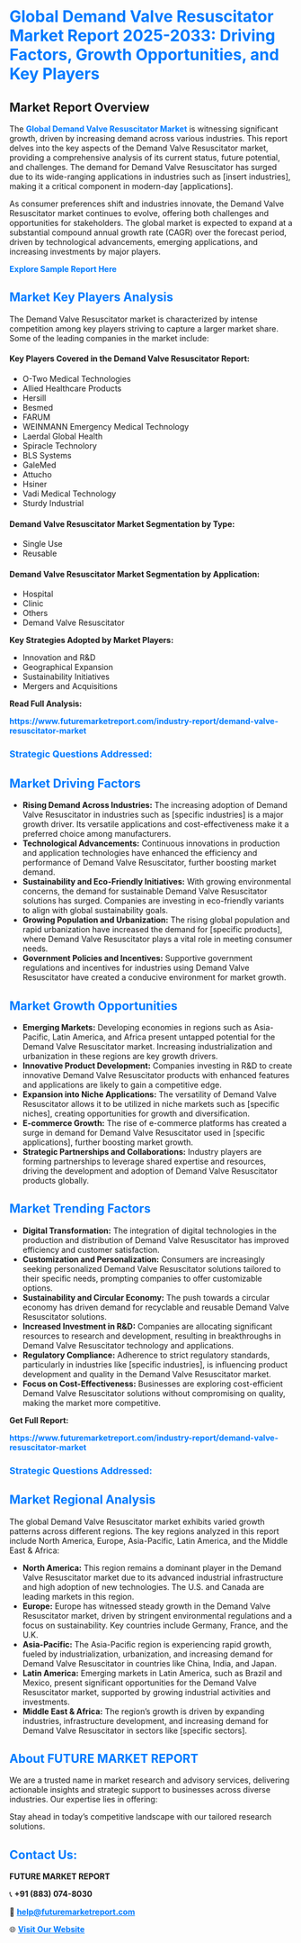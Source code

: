 <h1 style="color: #007BFF;">Global Demand Valve Resuscitator Market Report 2025-2033: Driving Factors, Growth Opportunities, and Key Players</h1>

<section id="overview">
<h2>Market Report Overview</h2>
<p>The <a href="https://www.futuremarketreport.com/industry-report/demand-valve-resuscitator-market" style="color: #007BFF; text-decoration: none;"><strong>Global Demand Valve Resuscitator Market</strong></a> is witnessing significant growth, driven by increasing demand across various industries. This report delves into the key aspects of the Demand Valve Resuscitator market, providing a comprehensive analysis of its current status, future potential, and challenges. The demand for Demand Valve Resuscitator has surged due to its wide-ranging applications in industries such as [insert industries], making it a critical component in modern-day [applications].</p>
<p>As consumer preferences shift and industries innovate, the Demand Valve Resuscitator market continues to evolve, offering both challenges and opportunities for stakeholders. The global market is expected to expand at a substantial compound annual growth rate (CAGR) over the forecast period, driven by technological advancements, emerging applications, and increasing investments by major players.</p>
</section>

<section id="overview">
<p><a href="https://www.futuremarketreport.com/request-sample/reportId=123980" style="color: #007BFF; text-decoration: none;"><strong>Explore Sample Report Here</strong></a></p>
</section>

<section id="key-players">
<h2 style="color: #007BFF;">Market Key Players Analysis</h2>
<p>The Demand Valve Resuscitator market is characterized by intense competition among key players striving to capture a larger market share. Some of the leading companies in the market include:</p>
<h4>Key Players Covered in the Demand Valve Resuscitator Report:</h4>
<ul><li>O-Two Medical Technologies</li><li>Allied Healthcare Products</li><li>Hersill</li><li>Besmed</li><li>FARUM</li><li>WEINMANN Emergency Medical Technology</li><li>Laerdal Global Health</li><li>Spiracle Technolory</li><li>BLS Systems</li><li>GaleMed</li><li>Attucho</li><li>Hsiner</li><li>Vadi Medical Technology</li><li>Sturdy Industrial</li></ul>
<h4>Demand Valve Resuscitator Market Segmentation by Type:</h4>
<ul><li>Single Use</li><li>Reusable</li></ul>

<h4>Demand Valve Resuscitator Market Segmentation by Application:</h4>
<ul><li>Hospital</li><li>Clinic</li><li>Others</li><li>Demand Valve Resuscitator</li></ul>
<p><strong>Key Strategies Adopted by Market Players:</strong></p>
<ul>
<li>Innovation and R&D</li>
<li>Geographical Expansion</li>
<li>Sustainability Initiatives</li>
<li>Mergers and Acquisitions</li>
</ul>
</section>

<section>
<p><strong>Read Full Analysis: </strong></p><a href="https://www.futuremarketreport.com/industry-report/demand-valve-resuscitator-market" style="color: #007BFF; text-decoration: none;"><strong>https://www.futuremarketreport.com/industry-report/demand-valve-resuscitator-market</strong></a>
<h3 style="color: #007BFF;">Strategic Questions Addressed:</h3>
</section>

<section id="driving-factors">
<h2 style="color: #007BFF;">Market Driving Factors</h2>
<ul>
<li><strong>Rising Demand Across Industries:</strong> The increasing adoption of Demand Valve Resuscitator in industries such as [specific industries] is a major growth driver. Its versatile applications and cost-effectiveness make it a preferred choice among manufacturers.</li>
<li><strong>Technological Advancements:</strong> Continuous innovations in production and application technologies have enhanced the efficiency and performance of Demand Valve Resuscitator, further boosting market demand.</li>
<li><strong>Sustainability and Eco-Friendly Initiatives:</strong> With growing environmental concerns, the demand for sustainable Demand Valve Resuscitator solutions has surged. Companies are investing in eco-friendly variants to align with global sustainability goals.</li>
<li><strong>Growing Population and Urbanization:</strong> The rising global population and rapid urbanization have increased the demand for [specific products], where Demand Valve Resuscitator plays a vital role in meeting consumer needs.</li>
<li><strong>Government Policies and Incentives:</strong> Supportive government regulations and incentives for industries using Demand Valve Resuscitator have created a conducive environment for market growth.</li>
</ul>
</section>

<section id="growth-opportunities">
<h2 style="color: #007BFF;">Market Growth Opportunities</h2>
<ul>
<li><strong>Emerging Markets:</strong> Developing economies in regions such as Asia-Pacific, Latin America, and Africa present untapped potential for the Demand Valve Resuscitator market. Increasing industrialization and urbanization in these regions are key growth drivers.</li>
<li><strong>Innovative Product Development:</strong> Companies investing in R&D to create innovative Demand Valve Resuscitator products with enhanced features and applications are likely to gain a competitive edge.</li>
<li><strong>Expansion into Niche Applications:</strong> The versatility of Demand Valve Resuscitator allows it to be utilized in niche markets such as [specific niches], creating opportunities for growth and diversification.</li>
<li><strong>E-commerce Growth:</strong> The rise of e-commerce platforms has created a surge in demand for Demand Valve Resuscitator used in [specific applications], further boosting market growth.</li>
<li><strong>Strategic Partnerships and Collaborations:</strong> Industry players are forming partnerships to leverage shared expertise and resources, driving the development and adoption of Demand Valve Resuscitator products globally.</li>
</ul>
</section>

<section id="trending-factors">
<h2 style="color: #007BFF;">Market Trending Factors</h2>
<ul>
<li><strong>Digital Transformation:</strong> The integration of digital technologies in the production and distribution of Demand Valve Resuscitator has improved efficiency and customer satisfaction.</li>
<li><strong>Customization and Personalization:</strong> Consumers are increasingly seeking personalized Demand Valve Resuscitator solutions tailored to their specific needs, prompting companies to offer customizable options.</li>
<li><strong>Sustainability and Circular Economy:</strong> The push towards a circular economy has driven demand for recyclable and reusable Demand Valve Resuscitator solutions.</li>
<li><strong>Increased Investment in R&D:</strong> Companies are allocating significant resources to research and development, resulting in breakthroughs in Demand Valve Resuscitator technology and applications.</li>
<li><strong>Regulatory Compliance:</strong> Adherence to strict regulatory standards, particularly in industries like [specific industries], is influencing product development and quality in the Demand Valve Resuscitator market.</li>
<li><strong>Focus on Cost-Effectiveness:</strong> Businesses are exploring cost-efficient Demand Valve Resuscitator solutions without compromising on quality, making the market more competitive.</li>
</ul>
</section>

<section>
<p><strong>Get Full Report: </strong></p><a href="https://www.futuremarketreport.com/industry-report/demand-valve-resuscitator-market" style="color: #007BFF; text-decoration: none;"><strong>https://www.futuremarketreport.com/industry-report/demand-valve-resuscitator-market</strong></a>
<h3 style="color: #007BFF;">Strategic Questions Addressed:</h3>
</section>


<section id="regional-analysis">
<h2 style="color: #007BFF;">Market Regional Analysis</h2>
<p>The global Demand Valve Resuscitator market exhibits varied growth patterns across different regions. The key regions analyzed in this report include North America, Europe, Asia-Pacific, Latin America, and the Middle East & Africa:</p>
<ul>
<li><strong>North America:</strong> This region remains a dominant player in the Demand Valve Resuscitator market due to its advanced industrial infrastructure and high adoption of new technologies. The U.S. and Canada are leading markets in this region.</li>
<li><strong>Europe:</strong> Europe has witnessed steady growth in the Demand Valve Resuscitator market, driven by stringent environmental regulations and a focus on sustainability. Key countries include Germany, France, and the U.K.</li>
<li><strong>Asia-Pacific:</strong> The Asia-Pacific region is experiencing rapid growth, fueled by industrialization, urbanization, and increasing demand for Demand Valve Resuscitator in countries like China, India, and Japan.</li>
<li><strong>Latin America:</strong> Emerging markets in Latin America, such as Brazil and Mexico, present significant opportunities for the Demand Valve Resuscitator market, supported by growing industrial activities and investments.</li>
<li><strong>Middle East & Africa:</strong> The region’s growth is driven by expanding industries, infrastructure development, and increasing demand for Demand Valve Resuscitator in sectors like [specific sectors].</li>
</ul>
</section>

<footer>
<h2 style="color: #007BFF;">About FUTURE MARKET REPORT</h2>
<p>We are a trusted name in market research and advisory services, delivering actionable insights and strategic support to businesses across diverse industries. Our expertise lies in offering:</p>

<p>Stay ahead in today’s competitive landscape with our tailored research solutions.</p>

<h2 style="color: #007BFF;">Contact Us:</h2>
<p><strong>FUTURE MARKET REPORT</strong></p>
<p>📞 <strong>+91 (883) 074-8030</strong></p>
<p>📧 <strong><a href="mailto:help@futuremarketreport.com" style="color: #007BFF;">help@futuremarketreport.com</a></strong></p>
<p>🌐 <strong><a href="https://www.futuremarketreport.com/" style="color: #007BFF;">Visit Our Website</a></strong></p>
</footer>